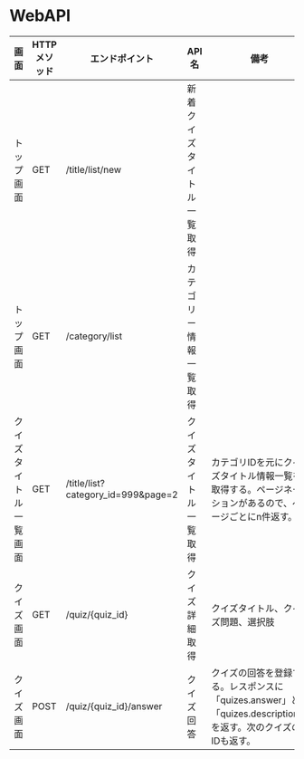 # WebAPI

|  画面  |  HTTPメソッド  |  エンドポイント  |  API名  |  備考  |
| ---- | ---- | ---- | ---- | ---- |
|  トップ画面  |  GET  |  /title/list/new  |  新着クイズタイトル一覧取得  |    |
|  トップ画面  |  GET  |  /category/list  |  カテゴリー情報一覧取得  |    |
|  クイズタイトル一覧画面  |  GET  |  /title/list?category_id=999&page=2  |  クイズタイトル一覧取得  |  カテゴリIDを元にクイズタイトル情報一覧を取得する。ページネーションがあるので、ページごとにn件返す。  |
|  クイズ画面  |  GET  |  /quiz/{quiz_id}  |  クイズ詳細取得  |  クイズタイトル、クイズ問題、選択肢  |
|  クイズ画面  |  POST  |  /quiz/{quiz_id}/answer  |  クイズ回答  |  クイズの回答を登録する。レスポンスに「quizes.answer」と「quizes.description」を返す。次のクイズのIDも返す。  |
